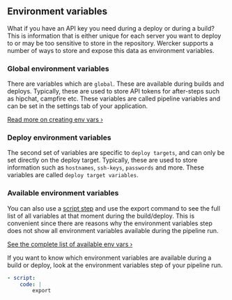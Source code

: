 ## Environment variables

What if you have an API key you need during a deploy or during a build? This is
information that is either unique for each server you want to deploy to or may be
too sensitive to store in the repository. Wercker supports a number of ways to
store and expose this data as environment variables.

### Global environment variables

There are variables which are `global`. These are available during builds and deploys.
Typically, these are used to store API tokens for after-steps such as hipchat, campfire etc.
These variables are called pipeline variables and can be set in the settings tab
of your application.

[Read more on creating env vars &rsaquo;](/docs/environment-variables/creating-env-vars.html)

### Deploy environment variables

The second set of variables are specific to `deploy targets`, and can only be set
directly on the deploy target. Typically, these are used to store information
such as `hostnames`, `ssh-keys`, `passwords` and more.
These variables are called `deploy target variables`.

### Available environment variables

You can also use a [script step](/learn/steps/introduction.html) and use the export
command to see the full list of all variables at that moment during the build/deploy.
This is convenient since there are reasons why the environment variables step does
not show all environment variables available during the pipeline run.

[See the complete list of available env vars &rsaquo;](/docs/environment-variables/available-env-vars.html)

If you want to know which environment variables are available during a build or
deploy, look at the environment variables step of your pipeline run.

```yaml
- script:
    code: |
        export
```


